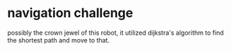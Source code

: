 # navigation challenge
possibly the crown jewel of this robot, it utilized dijkstra's algorithm to find the shortest path and move to that.
